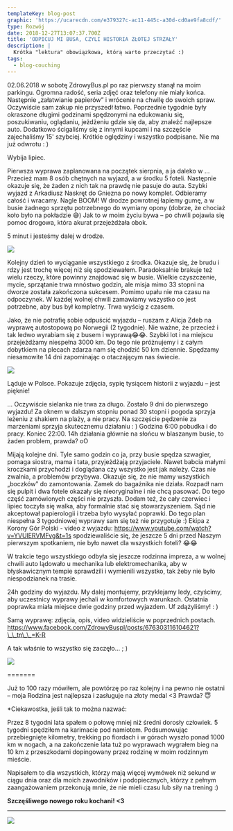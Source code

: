 ```yaml
---
templateKey: blog-post
graphic: 'https://ucarecdn.com/e379327c-ac11-445c-a30d-cd0ae9fa8cdf/'
type: Rozwój
date: 2018-12-27T13:07:37.700Z
title: 'ODPICUJ MI BUSA, CZYLI HISTORIA ZŁOTEJ STRZAŁY'
description: |
  Krótka "lektura" obowiązkowa, którą warto przeczytać :) 
tags:
  - blog-couching
---
```

02.06.2018 w sobotę ZdrowyBus.pl po raz pierwszy stanął na moim parkingu. Ogromna radość, seria zdjęć oraz telefony nie miały końca. Następnie „załatwianie papierów” i wrócenie na chwilę do swoich spraw. Oczywiście sam zakup nie przyszedł łatwo. Poprzednie tygodnie były okraszone długimi godzinami spędzonymi na edukowaniu się, poszukiwaniu, oglądaniu, jeżdżeniu gdzie się da, aby znaleźć najlepsze auto. Dodatkowo ścigaliśmy się z innymi kupcami i na szczęście zajechaliśmy 15' szybciej. Krótkie oględziny i wszystko podpisane. Nie ma już odwrotu : )



Wybija lipiec. 



Pierwsza wyprawa zaplanowana na początek sierpnia, a ja daleko w ... Przecież mam 8 osób chętnych na wyjazd, a w środku 5 foteli. Następnie okazuje się, że żaden z nich tak na prawdę nie pasuje do auta. Szybki wyjazd z Arkadiusz Naskręt do Gniezna po nowy komplet. Odbieramy całość i wracamy. Nagle BOOM! W drodze powrotnej łapiemy gumę, a w busie żadnego sprzętu potrzebnego do wymiany opony (dobrze, że chociaż koło było na pokładzie 😅) Jak to w moim życiu bywa – po chwili pojawia się pomoc drogowa, która akurat przejeżdżała obok. 

5 minut i jesteśmy dalej w drodze. 



![](https://ucarecdn.com/db1b51e2-74da-478b-81ac-c077d9ca7f31/)

Kolejny dzień to wyciąganie wszystkiego z środka. Okazuje się, że brudu i rdzy jest trochę więcej niż się spodziewałem. Paradoksalnie brakuje też wielu rzeczy, które powinny znajdować się w busie. Wielkie czyszczenie, mycie, sprzątanie trwa mnóstwo godzin, ale misja mimo 33 stopni na dworze została zakończona sukcesem. Pomimo upału nie ma czasu na odpoczynek. W każdej wolnej chwili zamawiamy wszystko co jest potrzebne, aby bus był kompletny. Trwa wyścig z czasem. 



Jako, że nie potrafię sobie odpuścić wyjazdu – ruszam z Alicja Zdeb na wyprawę autostopową po Norwegii (2 tygodnie). Nie ważne, że przecież i tak ledwo wyrabiam się z busem i wyprawą😂😂. Szybki lot i na miejscu przejeżdżamy niespełna 3000 km. Do tego nie próżnujemy i z całym dobytkiem na plecach zdarza nam się chodzić 50 km dziennie. Spędzamy niesamowite 14 dni zapominając o otaczającym nas świecie. 



![](https://ucarecdn.com/04cad681-9e4e-4680-ade8-235349ab503c/)

Ląduje w Polsce. Pokazuje zdjęcia, sypię tysiącem historii z wyjazdu – jest pięknie! 

... Oczywiście sielanka nie trwa za długo. Zostało 9 dni do pierwszego wyjazdu! Za oknem w dalszym stopniu ponad 30 stopni i pogoda sprzyja leżeniu z shakiem na plaży, a nie pracy. Na szczęście pędzenie za marzeniami sprzyja skutecznemu działaniu : ) Godzina 6:00 pobudka i do pracy. Koniec 22:00. 14h działania głównie na słońcu w blaszanym busie, to żaden problem, prawda? oO

 

Mijają kolejne dni. Tyle samo godzin co ja, przy busie spędza szwagier, pomaga siostra, mama i tata, przyjeżdżają przyjaciele. Nawet babcia małymi kroczkami przychodzi i doglądana czy wszystko jest jak należy. Czas nie zwalnia, a problemów przybywa. Okazuje się, że nie mamy wszystkich „boczków” do zamontowania. Zamek do bagażnika nie działa. Rozpadł nam się pulpit i dwa fotele okazały się nieoryginalne i nie chcą pasować. Do tego część zamówionych części nie przyszła. Dodam też, że cały czerwiec i lipiec toczyła się walka, aby formalnie stać się stowarzyszeniem. Sąd nie akceptował papierologii i trzeba było wysyłać poprawki. Do tego plan niespełna 3 tygodniowej wyprawy sam się też nie przygotuje :) Ekipa z Korony Gór Polski - video z wyjazdu: https://www.youtube.com/watch?v=YVUlERVMFvg&t=1s  spodziewaliście się, że jeszcze 5 dni przed Naszym pierwszym spotkaniem, nie było nawet dla wszystkich foteli? 😂😂



W trakcie tego wszystkiego odbyła się jeszcze rodzinna impreza, a w wolnej chwili auto lądowało u mechanika lub elektromechanika, aby w błyskawicznym tempie sprawdzili i wymienili wszystko, tak żeby nie było niespodzianek na trasie. 



24h godziny do wyjazdu. My dalej montujemy, przyklejamy ledy, czyścimy, aby uczestnicy wyprawy jechali w komfortowych warunkach. Ostatnia poprawka miała miejsce dwie godziny przed wyjazdem. Uf zdążyliśmy! : )



Samą wyprawę: zdjęcia, opis, video widzieliście w poprzednich postach. https://www.facebook.com/ZdrowyBuspl/posts/676303116104621?\_\_tn\_\_=K-R 



A tak właśnie to wszystko się zaczęło... ; )



![](https://ucarecdn.com/373bcdb9-d19f-49d5-a4e3-e0e380a51c37/)

\=======

Już to 100 razy mówiłem, ale powtórzę po raz kolejny i na pewno nie ostatni – moja Rodzina jest najlepsza i zasługuje na złoty medal <3 Prawda? 😇



\*Ciekawostka, jeśli tak to można nazwać:

Przez 8 tygodni lata spałem o połowę mniej niż średni dorosły człowiek. 5 tygodni spędziłem na karimacie pod namiotem. Podsumowując przebiegnięte kilometry, trekking po fiordach i w górach wyszło ponad 1000 km w nogach, a na zakończenie lata tuż po wyprawach wygrałem bieg na 10 km z przeszkodami dopingowany przez rodzinę w moim rodzinnym mieście. 

Napisałem to dla wszystkich, którzy mają więcej wymówek niż sekund w ciągu dnia oraz dla moich zawodników i podopiecznych, którzy z pełnym zaangażowaniem przekonują mnie, że nie mieli czasu lub siły na trening :)



**Szczęśliwego nowego roku kochani! <3**

****

![](https://ucarecdn.com/84793612-deca-4805-83d8-3aef0ba33396/)
